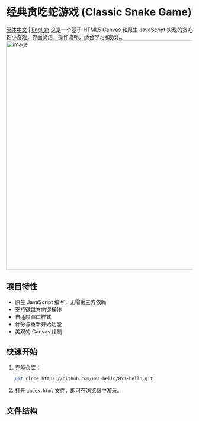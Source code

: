 # 经典贪吃蛇游戏 (Classic Snake Game)
[简体中文](README.md) | [English](README-en.md)
这是一个基于 HTML5 Canvas 和原生 JavaScript 实现的贪吃蛇小游戏，界面简洁，操作流畅，适合学习和娱乐。
<img width="1358" height="620" alt="image" src="https://github.com/user-attachments/assets/91c40964-858c-41c2-b107-022ccbf47fcf" />


## 项目特性

- 原生 JavaScript 编写，无需第三方依赖
- 支持键盘方向键操作
- 自适应窗口样式
- 计分与重新开始功能
- 美观的 Canvas 绘制

## 快速开始

1. 克隆仓库：
    ```bash
    git clone https://github.com/HYJ-hello/HYJ-hello.git
    ```
2. 打开 `index.html` 文件，即可在浏览器中游玩。

## 文件结构
